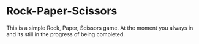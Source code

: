 # Rock-Paper-Scissors
This is a simple Rock, Paper, Scissors game.
At the moment you always in and its still in the progress of being completed.
